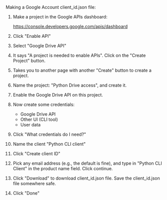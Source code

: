 Making a Google Account client_id.json file:

1. Make a project in the Google APIs dashboard:

    https://console.developers.google.com/apis/dashboard

2. Click "Enable API"

3. Select "Google Drive API"

4. It says "A project is needed to enable APIs".  Click on the "Create
Project" button.

5. Takes you to another page with another "Create" button to create a
project.

6. Name the project: "Python Drive access", and create it.

7. Enable the Google Drive API on this project.

8. Now create some credentials:
   - Google Drive API
   - Other UI (CLI tool)
   - User data

9. Click "What credentials do I need?"

10. Name the client "Python CLI client"

11. Click "Create client ID"

12. Pick any email address (e.g., the default is fine), and type in
"Python CLI Client" in the product name field.  Click continue.

13. Click "Download" to download client_id.json file.  Save the
client_id.json file somewhere safe.

14. Click "Done"
